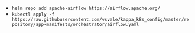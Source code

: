 - `helm repo add apache-airflow https://airflow.apache.org/`
- `kubectl apply -f https://raw.githubusercontent.com/vsvale/kappa_k8s_config/master/repository/app-manifests/orchestrator/airflow.yaml`
